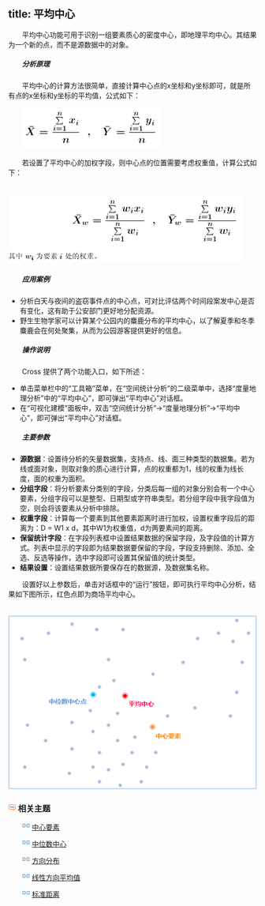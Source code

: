 title: 平均中心
---

　　平均中心功能可用于识别一组要素质心的密度中心，即地理平均中心。其结果为一个新的点，而不是源数据中的对象。

##### 　　分析原理

　　平均中心的计算方法很简单，直接计算中心点的x坐标和y坐标即可，就是所有点的x坐标和y坐标的平均值，公式如下：

　　![](img/MeanCenter1.png)

　　若设置了平均中心的加权字段，则中心点的位置需要考虑权重值，计算公式如下：

　　![](img/MeanCenter2.png)

##### 　　应用案例

- 分析白天与夜间的盗窃事件点的中心点，可对比评估两个时间段案发中心是否有变化，这有助于公安部门更好地分配资源。
- 野生生物学家可以计算某个公园内的麋鹿分布的平均中心，以了解夏季和冬季麋鹿会在何处聚集，从而为公园游客提供更好的信息。

##### 　　操作说明

　　Cross 提供了两个功能入口，如下所述：

- 单击菜单栏中的“工具箱”菜单，在“空间统计分析”的二级菜单中，选择“度量地理分析”中的“平均中心”，即可弹出“平均中心”对话框。
- 在“可视化建模”面板中，双击“空间统计分析”→“度量地理分析”→“平均中心”，即可弹出“平均中心”对话框。

##### 　　主要参数
- **源数据**：设置待分析的矢量数据集，支持点、线、面三种类型的数据集。若为线或面对象，则取对象的质心进行计算，点的权重都为1，线的权重为线长度，面的权重为面积。
- **分组字段**：将分析要素分类别的字段，分类后每一组的对象分别会有一个中心要素，分组字段可以是整型、日期型或字符串类型。若分组字段中我字段值为空，则会将该要素从分析中排除。
- **权重字段**：计算每一个要素到其他要素距离时进行加权，设置权重字段后的距离为：D = W1 x d，其中W1为权重值，d为两要素间的距离。
- **保留统计字段**：在字段列表框中设置结果数据的保留字段，及字段值的计算方式。列表中显示的字段即为结果数据要保留的字段，字段支持删除、添加、全选、反选等操作，选中字段即可设置其保留值的统计类型。
- **结果设置**：设置结果数据所要保存在的数据源，及数据集名称。

　　设置好以上参数后，单击对话框中的“运行”按钮，即可执行平均中心分析，结果如下图所示，红色点即为商场平均中心。

　　![](img/MeanCenterResult.png)

### ![](../img/seealso.png) 相关主题

　　![](../img/smalltitle.png) [中心要素](CentralFeature.html)

　　![](../img/smalltitle.png) [中位数中心](MeanCenterResult.html)

　　![](../img/smalltitle.png) [方向分布](MeasureDirection.html)

　　![](../img/smalltitle.png) [线性方向平均值](MeasureLinearDirectional.html)

　　![](../img/smalltitle.png) [标准距离](MeasureStandardDistance.html)


